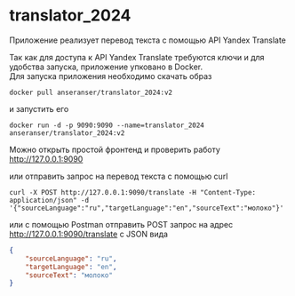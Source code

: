 # translator_2024

Приложение реализует перевод текста с помощью API Yandex Translate

Так как для доступа к API Yandex Translate требуются ключи и для удобства запуска, приложение упковано в Docker.  
Для запуска приложения необходимо скачать образ  
```shell
docker pull anseranser/translator_2024:v2
```

и запустить его
```shell
docker run -d -p 9090:9090 --name=translator_2024 anseranser/translator_2024:v2
```

Можно открыть простой фронтенд и проверить работу
http://127.0.0.1:9090

или отправить запрос на перевод текста с помощью curl
```shell
curl -X POST http://127.0.0.1:9090/translate -H "Content-Type: application/json" -d '{"sourceLanguage":"ru","targetLanguage":"en","sourceText":"молоко"}'
```

или с помощью Postman отправить POST запрос на адрес http://127.0.0.1:9090/translate с JSON вида
```json
{
    "sourceLanguage": "ru",
    "targetLanguage": "en",
    "sourceText": "молоко"
}
```
